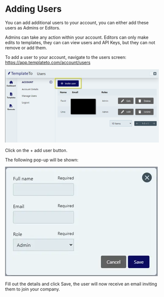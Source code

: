 # Adding Users

You can add additional users to your account, you can either add these users as Admins or Editors. 

Admins can take any action within your account.
Editors can only make edits to templates, they can can view users and API Keys, but they can not remove or add them. 

To add a user to your account, navigate to the users screen: https://app.templateto.com/account/users 

![Adding a user](../images/d9b18a7a5c8511db9a45230c2d1f6ba9112233dc26696aa03f5feeb9313c5b2b.png)

Click on the + add user button.

The following pop-up will be shown:

![Add user dialogue](../images/3eebcc654df419dfefa727872ccf60a85c572a7f1cab8481512de226727c8c4d.png)  

Fill out the details and click Save, the user will now receive an email inviting them to join your company. 